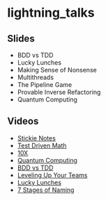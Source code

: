 # lightning_talks
 
## Slides
 * BDD vs TDD
 * Lucky Lunches
 * Making Sense of Nonsense
 * Multithreads
 * The Pipeline Game
 * Provable Inverse Refactoring
 * Quantum Computing


 ## Videos

* [Stickie Notes](https://www.youtube.com/watch?v=1MeoeoIH5sk)
* [Test Driven Math](https://www.youtube.com/watch?v=1MeoeoIH5sk)
* [10X](https://www.youtube.com/watch?v=1Bv1-6EX70s)
* [Quantum Computing](https://www.youtube.com/watch?v=bO2hhupLFZI)
* [BDD vs TDD](https://www.youtube.com/watch?v=mT8QDNNhExg)
* [Leveling Up Your Teams](https://www.youtube.com/watch?v=NbkpNFkAc5E)
* [Lucky Lunches](https://www.youtube.com/watch?v=IsurEarSSPA)
* [7 Stages of Naming](https://youtu.be/DkcUyfOjr5Y)
